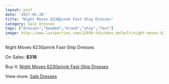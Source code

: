 ```yaml
---
layout: post
date: '2017-01-28'
title: "Night Moves 6230pinnk Fast-Ship Dresses"
category: Sale Dresses
tags: ["dresses","beaded","brand","ship","fast"]
image: http://www.lustparties.com/12930-thickbox_default/night-moves-6230pinnk-fast-ship-dresses.jpg
---
```

Night Moves 6230pinnk Fast-Ship Dresses

On Sales: **$318**
<a href="https://www.lustparties.com/en/sale-dresses/4901-night-moves-6230pinnk-fast-ship-dresses.html"><amp-img layout="responsive" width="600" height="600" src="//www.lustparties.com/12930-thickbox_default/night-moves-6230pinnk-fast-ship-dresses.jpg" alt="Night Moves 6230pinnk Fast-Ship Dresses 0" /></a>
<a href="https://www.lustparties.com/en/sale-dresses/4901-night-moves-6230pinnk-fast-ship-dresses.html"><amp-img layout="responsive" width="600" height="600" src="//www.lustparties.com/12931-thickbox_default/night-moves-6230pinnk-fast-ship-dresses.jpg" alt="Night Moves 6230pinnk Fast-Ship Dresses 1" /></a>

Buy it: [Night Moves 6230pinnk Fast-Ship Dresses](https://www.lustparties.com/en/sale-dresses/4901-night-moves-6230pinnk-fast-ship-dresses.html "Night Moves 6230pinnk Fast-Ship Dresses")

View more: [Sale Dresses](https://www.lustparties.com/en/30-sale-dresses "Sale Dresses")